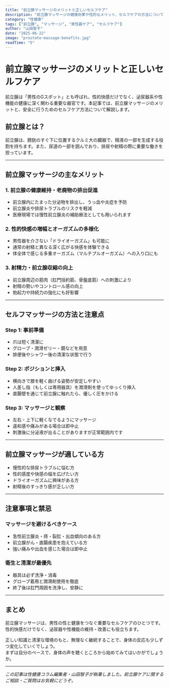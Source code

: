 ```yaml
---
title: "前立腺マッサージのメリットと正しいセルフケア"
description: "前立腺マッサージの健康効果や性的なメリット、セルフケアの方法について、医学的な視点から丁寧に解説します。"
category: "性健康"
tags: ["前立腺", "マッサージ", "男性器ケア", "セルフケア"]
author: "山田智子"
date: "2025-06-22"
image: "prostate-massage-benefits.jpg"
readTime: "5"
---
```


# 前立腺マッサージのメリットと正しいセルフケア

前立腺は「男性のGスポット」とも呼ばれ、性的快感だけでなく、泌尿器系や性機能の健康に深く関わる重要な器官です。本記事では、前立腺マッサージのメリットと、安全に行うためのセルフケア方法について解説します。

## 前立腺とは？

前立腺は、膀胱のすぐ下に位置するクルミ大の臓器で、精液の一部を生成する役割を持ちます。また、尿道の一部を囲んでおり、排尿や射精の際に重要な働きを担っています。

---

## 前立腺マッサージの主なメリット

### 1. 前立腺の健康維持・老廃物の排出促進

- 前立腺内にたまった分泌物を排出し、うっ血や炎症を予防
- 前立腺炎や排尿トラブルのリスクを軽減
- 医療現場では慢性前立腺炎の補助療法としても用いられます

### 2. 性的快感の増幅とオーガズムの多様化

- 男性器を介さない「ドライオーガズム」も可能に
- 通常の射精と異なる深く広がる快感を体験できる
- 体全体で感じる多重オーガズム（マルチプルオーガズム）への入り口にも

### 3. 射精力・前立腺収縮の向上

- 前立腺周辺の筋肉（肛門括約筋、骨盤底筋）への刺激により
- 射精の勢いやコントロール感の向上
- 勃起力や持続力の強化にも好影響

---

## セルフマッサージの方法と注意点

### Step 1: 事前準備

- 爪は短く清潔に
- グローブ・潤滑ゼリー・鏡などを用意
- 排便後やシャワー後の清潔な状態で行う

### Step 2: ポジションと挿入

- 横向きで膝を軽く曲げる姿勢が安定しやすい
- 人差し指（もしくは専用器具）を潤滑剤を使ってゆっくり挿入
- 直腸壁を通じて前立腺に触れたら、優しく圧をかける

### Step 3: マッサージと観察

- 左右・上下に軽くなでるようにマッサージ
- 違和感や痛みがある場合は即中止
- 刺激後に分泌液が出ることがありますが正常範囲内です

---

## 前立腺マッサージが適している方

- 慢性的な排尿トラブルに悩む方
- 性的感度や快感の幅を広げたい方
- ドライオーガズムに興味がある方
- 射精後のすっきり感が乏しい方

---

## 注意事項と禁忌

### マッサージを避けるべきケース

- 急性前立腺炎・痔・裂肛・出血傾向のある方
- 前立腺がん・直腸疾患を抱えている方
- 強い痛みや出血を感じた場合は即中止

### 衛生と清潔が最優先

- 器具は必ず洗浄・消毒
- グローブ着用と潤滑剤使用を徹底
- 終了後は肛門周囲を洗浄し、安静に

---

## まとめ

前立腺マッサージは、男性の性と健康をつなぐ重要なセルフケアのひとつです。  
性的快感だけでなく、泌尿器や性機能の維持・改善にも役立ちます。

正しい知識と清潔な環境のもと、無理なく継続することで、身体の反応も少しずつ変化していくでしょう。  
まずは自分のペースで、身体の声を聴くところから始めてみてはいかがでしょうか。

---

*この記事は性健康コラム編集者・山田智子が執筆しました。前立腺ケアに関するご相談・ご質問はお気軽にどうぞ。*